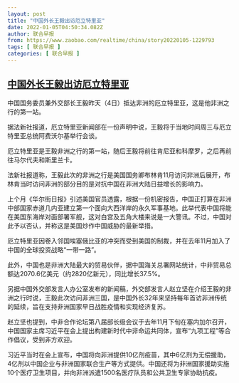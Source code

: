 ```yaml
---
layout: post
title: "中国外长王毅出访厄立特里亚"
date: 2022-01-05T04:50:34.082Z
author: 联合早报
from: https://www.zaobao.com/realtime/china/story20220105-1229793
tags: [ 联合早报 ]
categories: [ 联合早报 ]
---
```

<!--1641377100000-->
[中国外长王毅出访厄立特里亚](https://www.zaobao.com/realtime/china/story20220105-1229793)
------

<div>
<p>中国国务委员兼外交部长王毅昨天（4日）抵达非洲的厄立特里亚，这是他非洲之行的第一站。</p><p>据法新社报道，厄立特里亚新闻部在一份声明中说，王毅将于当地时间周三与厄立特里亚总统阿费沃尔基举行会谈。</p><p>厄立特里亚是王毅非洲之行的第一站，随后王毅将前往肯尼亚和科摩罗，之后再前往马尔代夫和斯里兰卡。</p><section id="imu"><div id="dfp-ad-imu1">        </div></section><p>法新社报道称，王毅此次的非洲之行是美国国务卿布林肯11月访问非洲后展开，布林肯当时访问非洲的部分目的是对抗中国在非洲大陆日益增长的影响力。</p><p>上个月《华尔街日报》引述美国官员透露，根据一份机密报告，中国正打算在非洲中部国家赤道几内亚建立第一个面向大西洋岸的永久军事基地。此举代表中国将能在美国东海岸对面部署军舰，这对白宫及五角大楼来说是一大警讯。不过，中国对此予以否认，并称这是美国炒作中国威胁的最新举措。</p><p>厄立特里亚因卷入邻国埃塞俄比亚的冲突而受到美国的制裁，并在去年11月加入了中国的全球投资战略“一带一路”。</p><div id="innity-in-post"></div><div id="dfp-ad-midarticlespecial">        </div><p>此外，中国也是非洲大陆最大的贸易伙伴，据中国海关总署网站统计，中非贸易总额达2070.6亿美元（约2820亿新元），同比增长37.5%。</p><p>另据中国外交部发言人办公室发布的新闻稿，外交部发言人赵立坚在介绍王毅的非洲之行时说，王毅此次访问非洲三国，是中国外长32年来坚持每年首访非洲传统的延续，旨在支持非洲国家早日战胜疫情和实现经济复苏。</p><p>赵立坚也提到，中非合作论坛第八届部长级会议于去年11月下旬在塞内加尔召开，中国国家主席习近平在会上提出构建新时代中非命运共同体，宣布“九项工程”等合作倡议，受到非方欢迎。</p><p>习近平当时在会上宣布，中国将向非洲提供10亿剂疫苗，其中6亿剂为无偿援助，4亿剂以中国企业与非洲国家联合生产等方式提供。中国还将为非洲国家援助实施10个医疗卫生项目，并向非洲派遣1500名医疗队员和公共卫生专家协助抗疫。</p>      <div class="cx_paywall_placeholder" id="sph_cdp_40"></div>
</div>
